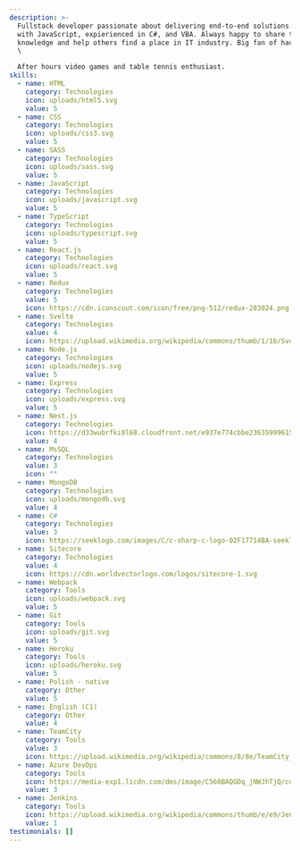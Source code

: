 ```yaml
---
description: >-
  Fullstack developer passionate about delivering end-to-end solutions. In love
  with JavaScript, expierienced in C#, and VBA. Always happy to share the
  knowledge and help others find a place in IT industry. Big fan of hackathons.
  \

  After hours video games and table tennis enthusiast.
skills:
  - name: HTML
    category: Technologies
    icon: uploads/html5.svg
    value: 5
  - name: CSS
    category: Technologies
    icon: uploads/css3.svg
    value: 5
  - name: SASS
    category: Technologies
    icon: uploads/sass.svg
    value: 5
  - name: JavaScript
    category: Technologies
    icon: uploads/javascript.svg
    value: 5
  - name: TypeScript
    category: Technologies
    icon: uploads/typescript.svg
    value: 5
  - name: React.js
    category: Technologies
    icon: uploads/react.svg
    value: 5
  - name: Redux
    category: Technologies
    value: 5
    icon: https://cdn.iconscout.com/icon/free/png-512/redux-283024.png
  - name: Svelte
    category: Technologies
    value: 4
    icon: https://upload.wikimedia.org/wikipedia/commons/thumb/1/1b/Svelte_Logo.svg/1200px-Svelte_Logo.svg.png
  - name: Node.js
    category: Technologies
    icon: uploads/nodejs.svg
    value: 5
  - name: Express
    category: Technologies
    icon: uploads/express.svg
    value: 5
  - name: Nest.js
    category: Technologies
    icon: https://d33wubrfki0l68.cloudfront.net/e937e774cbbe23635999615ad5d7732decad182a/26072/logo-small.ede75a6b.svg
    value: 4
  - name: MsSQL
    category: Technologies
    value: 3
    icon: ""
  - name: MongoDB
    category: Technologies
    icon: uploads/mongodb.svg
    value: 4
  - name: C#
    category: Technologies
    value: 3
    icon: https://seeklogo.com/images/C/c-sharp-c-logo-02F17714BA-seeklogo.com.png
  - name: Sitecore
    category: Technologies
    value: 4
    icon: https://cdn.worldvectorlogo.com/logos/sitecore-1.svg
  - name: Webpack
    category: Tools
    icon: uploads/webpack.svg
    value: 5
  - name: Git
    category: Tools
    icon: uploads/git.svg
    value: 5
  - name: Heroku
    category: Tools
    icon: uploads/heroku.svg
    value: 5
  - name: Polish - native
    category: Other
    value: 5
  - name: English (C1)
    category: Other
    value: 4
  - name: TeamCity
    category: Tools
    value: 3
    icon: https://upload.wikimedia.org/wikipedia/commons/8/8e/TeamCity_Icon.png
  - name: Azure DevOps
    category: Tools
    icon: https://media-exp1.licdn.com/dms/image/C560BAQGDq_jNWJhTjQ/company-logo_200_200/0/1566324987720?e=2159024400&v=beta&t=LbqW8QVdQChA_BG2DEPJDkjWBNnkwnBNuMiraBdO_ng
    value: 3
  - name: Jenkins
    category: Tools
    icon: https://upload.wikimedia.org/wikipedia/commons/thumb/e/e9/Jenkins_logo.svg/226px-Jenkins_logo.svg.png?20120629215426
    value: 1
testimonials: []
---
```

